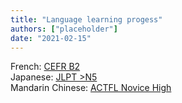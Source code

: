 ```yaml
---
title: "Language learning progess"
authors: ["placeholder"]
date: "2021-02-15"
---
```


French: [CEFR B2](https://en.wikipedia.org/wiki/Common_European_Framework_of_Reference_for_Languages)\
Japanese: [JLPT >N5](https://en.wikipedia.org/wiki/Japanese-Language_Proficiency_Test)\
Mandarin Chinese: [ACTFL Novice High](https://www.actfl.org/resources/actfl-proficiency-guidelines-2012)
